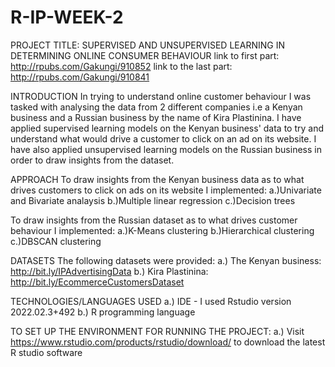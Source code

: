 # R-IP-WEEK-2
PROJECT TITLE: SUPERVISED AND UNSUPERVISED LEARNING IN DETERMINING ONLINE CONSUMER BEHAVIOUR
link to first part: http://rpubs.com/Gakungi/910852
link to the last part: http://rpubs.com/Gakungi/910841

INTRODUCTION
In trying to understand online customer behaviour I was tasked with analysing the data from 2 different companies i.e a Kenyan business and a Russian business by the name of Kira Plastinina. I have applied supervised learning models on the Kenyan business' data to try and understand what would drive a customer to click on an ad on its website. I have also applied unsupervised learning models on the Russian business in order to draw insights from the dataset.


APPROACH
To draw insights from the Kenyan business data as to what drives customers to click on ads on its website I implemented:
a.)Univariate and Bivariate analaysis
b.)Multiple linear regression
c.)Decision trees

To draw insights from the Russian dataset as to what drives customer behaviour I implemented:
a.)K-Means clustering
b.)Hierarchical clustering
c.)DBSCAN clustering


DATASETS
The following datasets were provided:
a.) The Kenyan business: http://bit.ly/IPAdvertisingData
b.) Kira Plastinina: http://bit.ly/EcommerceCustomersDataset

TECHNOLOGIES/LANGUAGES USED
a.) IDE - I used Rstudio version 2022.02.3+492
b.) R programming language

TO SET UP THE ENVIRONMENT FOR RUNNING THE PROJECT:
a.) Visit https://www.rstudio.com/products/rstudio/download/ to download the latest R studio software
